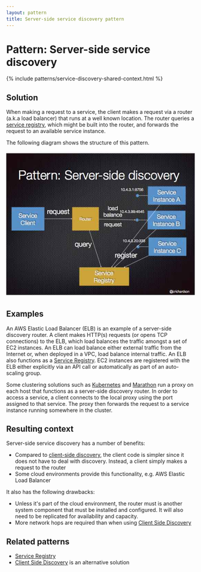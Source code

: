 ```yaml
---
layout: pattern
title: Server-side service discovery pattern
---
```


# Pattern: Server-side service discovery

{% include patterns/service-discovery-shared-context.html %}

## Solution

When making a request to a service, the client makes a request via a router (a.k.a load balancer) that runs at a well known location.
The router queries a [service registry](service-registry.html), which might be built into the router, and forwards the request to an available service instance.

The following diagram shows the structure of this pattern.

<img class="img-responsive" src="/i/servicediscovery/server-side-discovery.jpg">


## Examples

An AWS Elastic Load Balancer (ELB) is an example of a server-side discovery router.
A client makes HTTP(s) requests (or opens TCP connections) to the ELB, which load balances the traffic amongst a set of EC2 instances.
An ELB can load balance either external traffic from the Internet or, when deployed in a VPC, load balance internal traffic.
An ELB also functions as a [Service Registry](service-registry.html).
EC2 instances are registered with the ELB either explicitly via an API call or automatically as part of an auto-scaling group.

Some clustering solutions such as [Kubernetes](https://github.com/GoogleCloudPlatform/kubernetes/blob/master/docs/services.md) and [Marathon](https://mesosphere.github.io/marathon/docs/service-discovery-load-balancing.html) run a proxy on each host that functions as a server-side discovery router.
In order to access a service, a client connects to the local proxy using the port assigned to that service.
The proxy then forwards the request to a service instance running somewhere in the cluster.

## Resulting context

Server-side service discovery has a number of benefits:

* Compared to [client-side discovery](client-side-discovery.html), the client code is simpler since it does not have to deal with discovery. Instead, a client simply makes a request to the router
* Some cloud environments provide this functionality, e.g. AWS Elastic Load Balancer

It also has the following drawbacks:

* Unless it's part of the cloud environment, the router must is another system component that must be installed and configured. It will also need to be replicated for availability and capacity.
* More network hops are required than when using [Client Side Discovery](client-side-discovery.html)

## Related patterns

* [Service Registry](service-registry.html)
* [Client Side Discovery](client-side-discovery.html) is an alternative solution

